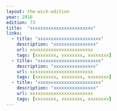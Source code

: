 ```yaml
---
layout: the-wick-edition
year: 2016
edition: 73
title:  "xxxxxxxxxxxxxxxxxxxxxxxx"
links:
  - title: "xxxxxxxxxxxxxxxxxxxxxxxx"
    description: "xxxxxxxxxxxxxxxx"
    url: xxxxxxxxxxxxxxxxxxxxxxxx
    tags: [xxxxxxxx, xxxxxxxx, xxxxxxxx]
  - title: "xxxxxxxxxxxxxxxxxxxxxxxx"
    description: "xxxxxxxxxxxxxxxx"
    url: xxxxxxxxxxxxxxxxxxxxxxxx
    tags: [xxxxxxxx, xxxxxxxx, xxxxxxxx]
  - title: "xxxxxxxxxxxxxxxxxxxxxxxx"
    description: "xxxxxxxxxxxxxxxx"
    url: xxxxxxxxxxxxxxxxxxxxxxxx
    tags: [xxxxxxxx, xxxxxxxx, xxxxxxxx]
---
```

